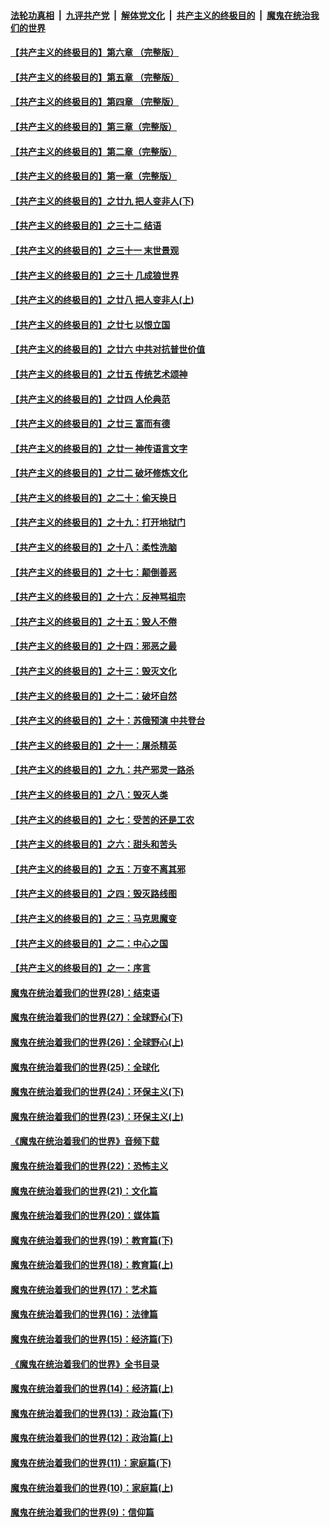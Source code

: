 ####  [法轮功真相](../../../../basic/blob/master/README.md?t=12201039) &nbsp;|&nbsp; [九评共产党](../../../../9ping.md/blob/master/README.md?t=12201039) &nbsp;|&nbsp; [解体党文化](../../../../jtdwh.md/blob/master/README.md?t=12201039)  &nbsp;|&nbsp; [共产主义的终极目的](../../../../gczydzjmd.md/blob/master/README.md?t=12201039) &nbsp;|&nbsp; [魔鬼在统治我们的世界](../../../../mgztzwmdsj.md/blob/master/README.md?t=12201039) 

#### [【共产主义的终极目的】第六章 （完整版）](../pages/nsc422/n11428913.md?t=12201039) 

#### [【共产主义的终极目的】第五章 （完整版）](../pages/nsc422/n11428912.md?t=12201039) 

#### [【共产主义的终极目的】第四章 （完整版）](../pages/nsc422/n11428907.md?t=12201039) 

#### [【共产主义的终极目的】第三章（完整版）](../pages/nsc422/n11428848.md?t=12201039) 

#### [【共产主义的终极目的】第二章（完整版）](../pages/nsc422/n11428831.md?t=12201039) 

#### [【共产主义的终极目的】第一章（完整版）](../pages/nsc422/n11417651.md?t=12201039) 

#### [【共产主义的终极目的】之廿九 把人变非人(下)](../pages/nsc422/n11344140.md?t=12201039) 

#### [【共产主义的终极目的】之三十二 结语](../pages/nsc422/n11360535.md?t=12201039) 

#### [【共产主义的终极目的】之三十一 末世景观](../pages/nsc422/n11351129.md?t=12201039) 

#### [【共产主义的终极目的】之三十 几成狼世界](../pages/nsc422/n11348280.md?t=12201039) 

#### [【共产主义的终极目的】之廿八 把人变非人(上)](../pages/nsc422/n11340492.md?t=12201039) 

#### [【共产主义的终极目的】之廿七 以恨立国](../pages/nsc422/n11336944.md?t=12201039) 

#### [【共产主义的终极目的】之廿六 中共对抗普世价值](../pages/nsc422/n11324785.md?t=12201039) 

#### [【共产主义的终极目的】之廿五 传统艺术颂神](../pages/nsc422/n11296396.md?t=12201039) 

#### [【共产主义的终极目的】之廿四 人伦典范](../pages/nsc422/n11296397.md?t=12201039) 

#### [【共产主义的终极目的】之廿三 富而有德](../pages/nsc422/n11283598.md?t=12201039) 

#### [【共产主义的终极目的】之廿一 神传语言文字](../pages/nsc422/n11263265.md?t=12201039) 

#### [【共产主义的终极目的】之廿二 破坏修炼文化](../pages/nsc422/n11245728.md?t=12201039) 

#### [【共产主义的终极目的】之二十：偷天换日](../pages/nsc422/n11238846.md?t=12201039) 

#### [【共产主义的终极目的】之十九：打开地狱门](../pages/nsc422/n11206376.md?t=12201039) 

#### [【共产主义的终极目的】之十八：柔性洗脑](../pages/nsc422/n11199994.md?t=12201039) 

#### [【共产主义的终极目的】之十七：颠倒善恶](../pages/nsc422/n11179782.md?t=12201039) 

#### [【共产主义的终极目的】之十六：反神骂祖宗](../pages/nsc422/n11166798.md?t=12201039) 

#### [【共产主义的终极目的】之十五：毁人不倦](../pages/nsc422/n11166792.md?t=12201039) 

#### [【共产主义的终极目的】之十四：邪恶之最](../pages/nsc422/n11150249.md?t=12201039) 

#### [【共产主义的终极目的】之十三：毁灭文化](../pages/nsc422/n11135227.md?t=12201039) 

#### [【共产主义的终极目的】之十二：破坏自然](../pages/nsc422/n11135214.md?t=12201039) 

#### [【共产主义的终极目的】之十：苏俄预演 中共登台](../pages/nsc422/n11118424.md?t=12201039) 

#### [【共产主义的终极目的】之十一：屠杀精英](../pages/nsc422/n11118442.md?t=12201039) 

#### [【共产主义的终极目的】之九：共产邪灵一路杀](../pages/nsc422/n11114139.md?t=12201039) 

#### [【共产主义的终极目的】之八：毁灭人类](../pages/nsc422/n11108503.md?t=12201039) 

#### [【共产主义的终极目的】之七：受苦的还是工农](../pages/nsc422/n11101809.md?t=12201039) 

#### [【共产主义的终极目的】之六：甜头和苦头](../pages/nsc422/n11096971.md?t=12201039) 

#### [【共产主义的终极目的】之五：万变不离其邪](../pages/nsc422/n11091285.md?t=12201039) 

#### [【共产主义的终极目的】之四：毁灭路线图](../pages/nsc422/n11086284.md?t=12201039) 

#### [【共产主义的终极目的】之三：马克思魔变](../pages/nsc422/n11061941.md?t=12201039) 

#### [【共产主义的终极目的】之二：中心之国](../pages/nsc422/n11047728.md?t=12201039) 

#### [【共产主义的终极目的】之一：序言](../pages/nsc422/n11086077.md?t=12201039) 

#### [魔鬼在统治着我们的世界(28)：结束语](../pages/nsc422/n10936246.md?t=12201039) 

#### [魔鬼在统治着我们的世界(27)：全球野心(下)](../pages/nsc422/n10928319.md?t=12201039) 

#### [魔鬼在统治着我们的世界(26)：全球野心(上)](../pages/nsc422/n10900318.md?t=12201039) 

#### [魔鬼在统治着我们的世界(25)：全球化](../pages/nsc422/n10788205.md?t=12201039) 

#### [魔鬼在统治着我们的世界(24)：环保主义(下)](../pages/nsc422/n10695307.md?t=12201039) 

#### [魔鬼在统治着我们的世界(23)：环保主义(上)](../pages/nsc422/n10688613.md?t=12201039) 

#### [《魔鬼在统治着我们的世界》音频下载](../pages/nsc422/n10635553.md?t=12201039) 

#### [魔鬼在统治着我们的世界(22)：恐怖主义](../pages/nsc422/n10614727.md?t=12201039) 

#### [魔鬼在统治着我们的世界(21)：文化篇](../pages/nsc422/n10597706.md?t=12201039) 

#### [魔鬼在统治着我们的世界(20)：媒体篇](../pages/nsc422/n10586579.md?t=12201039) 

#### [魔鬼在统治着我们的世界(19)：教育篇(下)](../pages/nsc422/n10564808.md?t=12201039) 

#### [魔鬼在统治着我们的世界(18)：教育篇(上)](../pages/nsc422/n10526970.md?t=12201039) 

#### [魔鬼在统治着我们的世界(17)：艺术篇](../pages/nsc422/n10499093.md?t=12201039) 

#### [魔鬼在统治着我们的世界(16)：法律篇](../pages/nsc422/n10485969.md?t=12201039) 

#### [魔鬼在统治着我们的世界(15)：经济篇(下)](../pages/nsc422/n10469975.md?t=12201039) 

#### [《魔鬼在统治着我们的世界》全书目录](../pages/nsc422/n10464261.md?t=12201039) 

#### [魔鬼在统治着我们的世界(14)：经济篇(上)](../pages/nsc422/n10457370.md?t=12201039) 

#### [魔鬼在统治着我们的世界(13)：政治篇(下)](../pages/nsc422/n10448270.md?t=12201039) 

#### [魔鬼在统治着我们的世界(12)：政治篇(上)](../pages/nsc422/n10444576.md?t=12201039) 

#### [魔鬼在统治着我们的世界(11)：家庭篇(下)](../pages/nsc422/n10440961.md?t=12201039) 

#### [魔鬼在统治着我们的世界(10)：家庭篇(上)](../pages/nsc422/n10435448.md?t=12201039) 

#### [魔鬼在统治着我们的世界(9)：信仰篇](../pages/nsc422/n10432159.md?t=12201039) 

